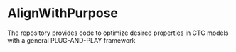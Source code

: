 # AlignWithPurpose
The repository provides code to optimize desired properties in CTC models with a general  PLUG-AND-PLAY framework
